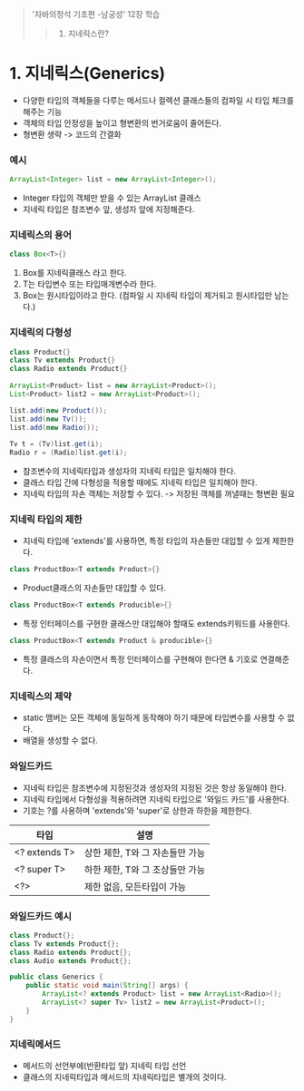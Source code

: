> '자바의정석 기초편 -남궁성' 12장 학습
>> 1. 지네릭스란?



# 1. 지네릭스(Generics)
- 다양한 타입의 객체들을 다루는 메서드나 컬렉션 클래스들의 컴파일 시 타입 체크를 해주는 기능
- 객체의 타입 안정성을 높이고 형변환의 번거로움이 줄어든다.
- 형변환 생략 -> 코드의 간결화

### 예시
```java
ArrayList<Integer> list = new ArrayList<Integer>();
```
- Integer 타입의 객체만 받을 수 있는 ArrayList 클래스
- 지네릭 타입은 참조변수 앞, 생성자 앞에 지정해준다.

### 지네릭스의 용어
```java
class Box<T>{}
```
1. Box<T>를 지네릭클래스 라고 한다.
2. T는 타입변수 또는 타입매개변수라 한다.
3. Box는 원시타입이라고 한다. (컴파일 시 지네릭 타입이 제거되고 원시타입만 남는다.)

### 지네릭의 다형성
  
```java
class Product{}
class Tv extends Product{}
class Radio extends Product{}
  
ArrayList<Product> list = new ArrayList<Product>();
List<Product> list2 = new ArrayList<Product>();

list.add(new Product());
list.add(new Tv());
list.add(new Radio());
  
Tv t = (Tv)list.get(i);
Radio r = (Radio)list.get(i);
```
- 참조변수의 지네릭타입과 생성자의 지네릭 타입은 일치해야 한다.
- 클래스 타입 간에 다형성을 적용할 때에도 지네릭 타입은 일치해야 한다.
- 지네릭 타입의 자손 객체는 저장할 수 있다. -> 저장된 객체를 꺼낼때는 형변환 필요
  
### 지네릭 타입의 제한
- 지네릭 타입에 'extends'를 사용하면, 특정 타입의 자손들만 대입할 수 있게 제한한다.
```java
class ProductBox<T extends Product>{}
```
- Product클래스의 자손들만 대입할 수 있다.
```java
class ProductBox<T extends Producible>{}
```
- 특정 인터페이스를 구현한 클래스만 대입해야 할때도 extends키워드를 사용한다.

```java
class ProductBox<T extends Product & producible>{}
```
- 특정 클래스의 자손이면서 특정 인터페이스를 구현해야 한다면 & 기호로 연결해준다.

### 지네릭스의 제약
- static 맴버는 모든 객체에 동일하게 동작해야 하기 때문에 타입변수를 사용할 수 없다.
- 배열을 생성할 수 없다.
  
### 와일드카드
- 지네릭 타입은 참조변수에 지정된것과 생성자의 지정된 것은 항상 동일해야 한다.
- 지네릭 타입에서 다형성을 적용하려면 지네릭 타입으로 '와일드 카드'를 사용한다.
- 기호는 ?를 사용하며 'extends'와 'super'로 상한과 하한을 제한한다.

|타입|설명|
|---|---|
|<? extends T>|상한 제한, T와 그 자손들만 가능|
|<? super T>|하한 제한, T와 그 조상들만 가능|
|<?>|제한 없음, 모든타입이 가능|
  
### 와일드카드 예시
```java
class Product{};
class Tv extends Product{};
class Radio extends Product{};
class Audio extends Product{};

public class Generics {
	public static void main(String[] args) {
		ArrayList<? extends Product> list = new ArrayList<Radio>();
		ArrayList<? super Tv> list2 = new ArrayList<Product>();
	}
}  
```

### 지네릭메서드
- 메서드의 선언부에(반환타입 앞) 지네릭 타입 선언
- 클래스의 지네릭타입과 메서드의 지네릭타입은 별개의 것이다.


